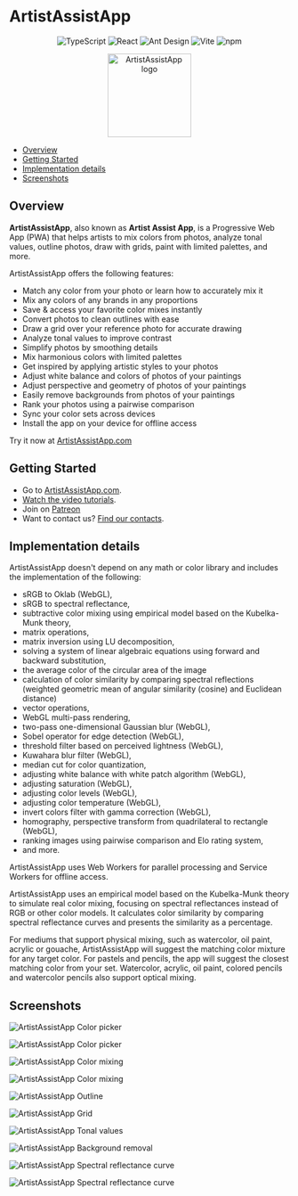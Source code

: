 # <a id="0"></a>ArtistAssistApp

<p align="center">
  <img src="https://img.shields.io/badge/TypeScript-007ACC?style=for-the-badge&logo=typescript&logoColor=white" alt="TypeScript" />
  <img src="https://img.shields.io/badge/React-087ea4?style=for-the-badge&logo=react&logoColor=white" alt="React" />
  <img src="https://img.shields.io/badge/Ant_Design-1677FF?style=for-the-badge&logo=antdesign&logoColor=white" alt="Ant Design" />
  <img src="https://img.shields.io/badge/Vite-646CFF?style=for-the-badge&logo=vite&logoColor=white" alt="Vite" />
  <img src="https://img.shields.io/badge/npm-F2F4F9?style=for-the-badge&logo=npm&logoColor=CC3534" alt="npm" />
</p>

<p align="center">
  <img src="https://github.com/eugene-khyst/artistassistapp/assets/1311126/de2c1ee3-fba2-4d94-b25a-dea7180fdb2a" width="150" alt="ArtistAssistApp logo" />
</p>

- [Overview](#1)
- [Getting Started](#2)
- [Implementation details](#3)
- [Screenshots](#4)

<!-- Table of contents is made with https://github.com/eugene-khyst/md-toc-cli -->

## <a id="1"></a>Overview

**ArtistAssistApp**, also known as **Artist Assist App**, is a Progressive Web App (PWA) that helps artists to mix colors from photos, analyze tonal values, outline photos, draw with grids, paint with limited palettes, and more.

ArtistAssistApp offers the following features:

- Match any color from your photo or learn how to accurately mix it
- Mix any colors of any brands in any proportions
- Save & access your favorite color mixes instantly
- Convert photos to clean outlines with ease
- Draw a grid over your reference photo for accurate drawing
- Analyze tonal values to improve contrast
- Simplify photos by smoothing details
- Mix harmonious colors with limited palettes
- Get inspired by applying artistic styles to your photos
- Adjust white balance and colors of photos of your paintings
- Adjust perspective and geometry of photos of your paintings
- Easily remove backgrounds from photos of your paintings
- Rank your photos using a pairwise comparison
- Sync your color sets across devices
- Install the app on your device for offline access

Try it now at [ArtistAssistApp.com](https://artistassistapp.com)

## <a id="2"></a>Getting Started

- Go to [ArtistAssistApp.com](https://artistassistapp.com/).
- [Watch the video tutorials](https://artistassistapp.com/en/tutorials/).
- Join on [Patreon](https://www.patreon.com/ArtistAssistApp)
- Want to contact us? [Find our contacts](https://artistassistapp.com/contact/).

## <a id="3"></a>Implementation details

ArtistAssistApp doesn't depend on any math or color library and includes the implementation of the
following:

- sRGB to Oklab (WebGL),
- sRGB to spectral reflectance,
- subtractive color mixing using empirical model based on the Kubelka-Munk theory,
- matrix operations,
- matrix inversion using LU decomposition,
- solving a system of linear algebraic equations using forward and backward substitution,
- the average color of the circular area of the image
- calculation of color similarity by comparing spectral reflections (weighted geometric mean of angular similarity (cosine) and Euclidean distance)
- vector operations,
- WebGL multi-pass rendering,
- two-pass one-dimensional Gaussian blur (WebGL),
- Sobel operator for edge detection (WebGL),
- threshold filter based on perceived lightness (WebGL),
- Kuwahara blur filter (WebGL),
- median cut for color quantization,
- adjusting white balance with white patch algorithm (WebGL),
- adjusting saturation (WebGL),
- adjusting color levels (WebGL),
- adjusting color temperature (WebGL),
- invert colors filter with gamma correction (WebGL),
- homography, perspective transform from quadrilateral to rectangle (WebGL),
- ranking images using pairwise comparison and Elo rating system,
- and more.

ArtistAssistApp uses Web Workers for parallel processing and Service Workers for offline access.

ArtistAssistApp uses an empirical model based on the Kubelka-Munk theory to simulate real color mixing, focusing on spectral reflectances instead of RGB or other color models. It calculates color similarity by comparing spectral reflectance curves and presents the similarity as a percentage.

For mediums that support physical mixing, such as watercolor, oil paint, acrylic or gouache, ArtistAssistApp will suggest the matching color mixture for any target color. For pastels and pencils, the app will suggest the closest matching color from your set. Watercolor, acrylic, oil paint, colored pencils and watercolor pencils also support optical mixing.

## <a id="4"></a>Screenshots

![ArtistAssistApp Color picker](https://github.com/user-attachments/assets/06690b52-1dd8-4ac2-8b88-e4815ece7b1b)

![ArtistAssistApp Color picker](https://github.com/user-attachments/assets/3d9370b7-87a9-469c-ac31-8a80e5e10d22)

![ArtistAssistApp Color mixing](https://github.com/user-attachments/assets/321df950-bf1a-4893-9bb8-cea252cfdce3)

![ArtistAssistApp Color mixing](https://github.com/user-attachments/assets/790d013a-e8d1-454c-929b-f6ba9c4ea59b)

![ArtistAssistApp Outline](https://github.com/user-attachments/assets/2608d505-379b-41dc-848b-2708c04dc764)

![ArtistAssistApp Grid](https://github.com/user-attachments/assets/a4fcd136-bcfd-4522-ac66-a4729f6a890c)

![ArtistAssistApp Tonal values](https://github.com/user-attachments/assets/e8493f20-2c1c-4017-a77d-45bfd8b1f341)

![ArtistAssistApp Background removal](https://github.com/user-attachments/assets/56cfe774-7251-4b46-b020-0b12a78f731f)

![ArtistAssistApp Spectral reflectance curve](https://github.com/user-attachments/assets/abd233bf-c04d-4e01-8f93-64e5d2be264b)

![ArtistAssistApp Spectral reflectance curve](https://github.com/user-attachments/assets/ce08c975-cbc3-4ced-aa70-680eb8a45db0)
